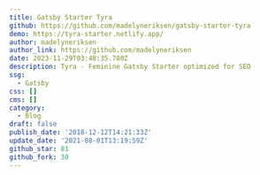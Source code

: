 ```yaml
---
title: Gatsby Starter Tyra
github: https://github.com/madelyneriksen/gatsby-starter-tyra
demo: https://tyra-starter.netlify.app/
author: madelyneriksen
author_link: https://github.com/madelyneriksen
date: 2023-11-29T03:48:35.780Z
description: Tyra - Feminine Gatsby Starter optimized for SEO
ssg:
  - Gatsby
css: []
cms: []
category:
  - Blog
draft: false
publish_date: '2018-12-12T14:21:33Z'
update_date: '2021-08-01T13:19:59Z'
github_star: 81
github_fork: 30
---
```


